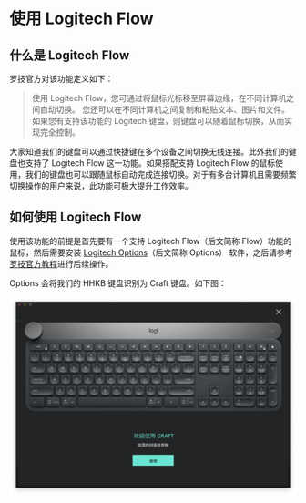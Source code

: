 # 使用 Logitech Flow
## 什么是 Logitech Flow
罗技官方对该功能定义如下：
> 使用 Logitech Flow，您可通过将鼠标光标移至屏幕边缘，在不同计算机之间自动切换。 您还可以在不同计算机之间复制和粘贴文本、图片和文件。 如果您有支持该功能的 Logitech 键盘，则键盘可以随着鼠标切换，从而实现完全控制。

大家知道我们的键盘可以通过快捷键在多个设备之间切换无线连接。此外我们的键盘也支持了 Logitech Flow 这一功能。如果搭配支持 Logitech Flow 的鼠标使用，我们的键盘也可以跟随鼠标自动完成连接切换。对于有多台计算机且需要频繁切换操作的用户来说，此功能可极大提升工作效率。

## 如何使用 Logitech Flow
使用该功能的前提是首先要有一个支持 Logitech Flow（后文简称 Flow）功能的鼠标，然后需要安装 [Logitech Options](https://support.logi.com/hc/zh-cn/articles/360025297893)（后文简称 Options） 软件，之后请参考[罗技官方教程](https://support.logi.com/hc/zh-cn/articles/360023188134)进行后续操作。 

Options 会将我们的 HHKB 键盘识别为 Craft 键盘。如下图：

![Craft](../images/craft_keyboard.jpg)
